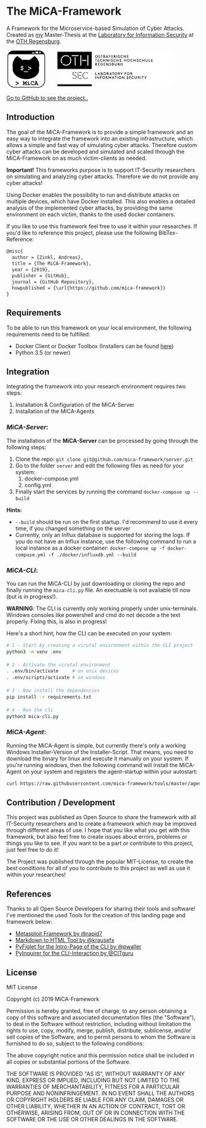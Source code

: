 # The MiCA-Framework
A Framework for the Microservice-based Simulation of Cyber Attacks. 
Created as [my](https://github.com/zinklandi) Master-Thesis at the 
[Laboratory for Information Security](https://seclab.othr.de) at the 
[OTH Regensburg](https://www.oth-regensburg.de).

<div stlye="width:100%;float:left;">
<img src="./images/MiCA_Logo.png" style="float: left; height: 100px; margin-right: 20px; z-index: 1;" /> 
<img src="./images/OTH_Logo_SEC.png" style="margin: 5px 10px; height: 90px;" />
</div>

[Go to GitHub to see the project..](https://github.com/mica-framework)

## Introduction
The goal of the MiCA-Framework is to provide a simple framework and an easy way to integrate the framework into
an existing infrastructure, which allows a simple and fast way of 
simulating cyber attacks. Therefore custom cyber attacks can be developed and 
simulated and scaled through the MiCA-Framework on as much victim-clients as needed.

**Important!**
This frameworks purpose is to support IT-Security researchers on simulating and analyzing cyber attacks. Therefore we 
do not provide any cyber attacks!

Using Docker enables the possibility to run and distribute attacks on multiple devices, which have Docker installed. This 
also enables a detailed analysis of the implemented cyber attacks, by providing the same environment on each victim, 
thanks to the used docker containers.

If you like to use this framework feel free to use it within your researches. If you'd like to reference this project, 
please use the following BibTex-Reference:
```
@misc{
  author = {Zinkl, Andreas},
  title = {The MiCA-Framework},
  year = {2019},
  publisher = {GitHub},
  journal = {GitHub Repository},
  howpublished = {\url{https://github.com/mica-framework}}
}
```

## Requirements
To be able to run this framework on your local environment, the following requirements need to be fulfilled:
- Docker Client or Docker Toolbox (Installers can be found <a href="https://docs.docker.com/install/">here</a>)
- Python 3.5 (or newer)

## Integration
Integrating the framework into your research environment requires two steps:
1. Installation & Configuration of the MiCA-Server
2. Installation of the MiCA-Agents

### ***MiCA-Server***:
The installation of the **MiCA-Server** can be processed by going through the following steps:
1. Clone the repo: `git clone git@github.com/mica-framework/server.git`
1. Go to the folder `server` and edit the following files as need for your system:
    1. docker-compose.yml
    1. config.yml
1. Finally start the services by running the command `docker-compose up --build`

**Hints:** 
- `--build` should be run on the first startup. I'd recommend to use it every time, if
you changed something on the server
- Currently, only an Influx database is supported for storing the logs. If you do not have an Influx instance, use the 
following command to run a local instance as a docker container:
```docker-compose up -f docker-compose.yml -f ./docker/influxdb.yml --build```

### ***MiCA-CLI***:
You can run the MiCA-CLI by just downloading or cloning the repo and finally running the `mica-cli.py` file. An 
exectuable is not available till now (but is in progress!).

**WARNING**: The CLI is currently only working properly under unix-terminals. Windows consoles like powershell and cmd 
do not decode a the text properly. Fixing this, is also in progress!

Here's a short hint, how the CLI can be executed on your system:
```bash
# 1 - Start by creating a virutal environment within the CLI project
python3 -m venv .env

# 2 - Activate the virutal environment
. .env/bin/activate     # on unix devices
. .env/scripts/activate # on windows

# 3 - Now install the dependencies
pip install -r requirements.txt

# 4 - Run the cli
python3 mica-cli.py
```

### ***MiCA-Agent***:
Running the MiCA-Agent is simple, but currently there's only a working Windows Installer-Version of the Installer-Script. 
That means, you need to download the binary for linux and execute it manually on your system.
If you're running windows, then the following command will install the MiCA-Agent on your system and registers the 
agent-startup within your autostart:

```bash
curl https://raw.githubusercontent.com/mica-framework/tools/master/agent-installation/install_mica_agent.sh --output install.sh && ./install.sh && rm ./install.sh
```

## Contribution / Development
This project was published as Open Source to share the framework with all IT-Security researchers and to create a 
framework which may be improved through different areas of use. I hope that you like what you get with this framework,
but also feel free to create issues about errors, problems or things you like to see.
If you want to be a part or contribute to this project, just feel free to do it!

The Project was published through the popular MIT-License, to create the best conditions for all of you to contribute 
to this project as well as use it within your researches!

## References
Thanks to all Open Source Developers for sharing their tools and software! I've
mentioned the used Tools for the creation of this landing page and framework below:
- <a href="https://github.com/rapid7/metasploit-framework">Metasploit Framework by @rapid7</a>
- <a href="https://github.com/KrauseFx/markdown-to-html-github-style">Markdown to HTML Tool by @krausefx</a>
- <a href="https://github.com/pwaller/pyfiglet">PyFiglet for the Intro-Page of the CLI by @pwaller</a>
- <a href="https://github.com/CITGuru/PyInquirer">PyInquirer for the CLI-Interaction by @CITguru</a>

## License

MIT License

Copyright (c) 2019 MiCA-Framework

Permission is hereby granted, free of charge, to any person obtaining a copy
of this software and associated documentation files (the "Software"), to deal
in the Software without restriction, including without limitation the rights
to use, copy, modify, merge, publish, distribute, sublicense, and/or sell
copies of the Software, and to permit persons to whom the Software is
furnished to do so, subject to the following conditions:

The above copyright notice and this permission notice shall be included in all
copies or substantial portions of the Software.

THE SOFTWARE IS PROVIDED "AS IS", WITHOUT WARRANTY OF ANY KIND, EXPRESS OR
IMPLIED, INCLUDING BUT NOT LIMITED TO THE WARRANTIES OF MERCHANTABILITY,
FITNESS FOR A PARTICULAR PURPOSE AND NONINFRINGEMENT. IN NO EVENT SHALL THE
AUTHORS OR COPYRIGHT HOLDERS BE LIABLE FOR ANY CLAIM, DAMAGES OR OTHER
LIABILITY, WHETHER IN AN ACTION OF CONTRACT, TORT OR OTHERWISE, ARISING FROM,
OUT OF OR IN CONNECTION WITH THE SOFTWARE OR THE USE OR OTHER DEALINGS IN THE
SOFTWARE.